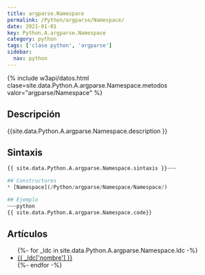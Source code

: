 ```yaml
---
title: argparse.Namespace
permalink: /Python/argparse/Namespace/
date: 2021-01-01
key: Python.A.argparse.Namespace
category: python
tags: ['clase python', 'argparse']
sidebar: 
  nav: python
---
```


{% include w3api/datos.html clase=site.data.Python.A.argparse.Namespace.metodos valor="argparse/Namespace" %}

## Descripción
{{site.data.Python.A.argparse.Namespace.description }}

## Sintaxis
~~~python
{{ site.data.Python.A.argparse.Namespace.sintaxis }}~~~

## Constructores
* [Namespace](/Python/argparse/Namespace/Namespace/)

## Ejemplo
~~~python
{{ site.data.Python.A.argparse.Namespace.code}}
~~~

## Artículos
<ul>
{%- for _ldc in site.data.Python.A.argparse.Namespace.ldc -%}
   <li>
       <a href="{{_ldc['url'] }}">{{ _ldc['nombre'] }}</a>
   </li>
{%- endfor -%}
</ul>
